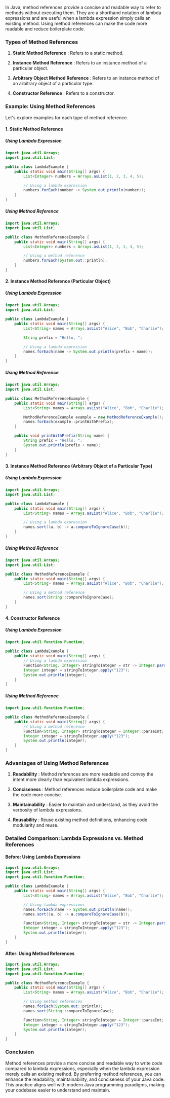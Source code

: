 In Java, method references provide a concise and readable way to refer to methods without executing them. They are a shorthand notation of lambda expressions and are useful when a lambda expression simply calls an existing method. Using method references can make the code more readable and reduce boilerplate code.

### Types of Method References

1. **Static Method Reference** : Refers to a static method.

2. **Instance Method Reference** : Refers to an instance method of a particular object.

3. **Arbitrary Object Method Reference** : Refers to an instance method of an arbitrary object of a particular type.

4. **Constructor Reference** : Refers to a constructor.

### Example: Using Method References

Let's explore examples for each type of method reference.

#### 1. Static Method Reference

##### Using Lambda Expression

```java
import java.util.Arrays;
import java.util.List;

public class LambdaExample {
    public static void main(String[] args) {
        List<Integer> numbers = Arrays.asList(1, 2, 3, 4, 5);

        // Using a lambda expression
        numbers.forEach(number -> System.out.println(number));
    }
}
```

##### Using Method Reference

```java
import java.util.Arrays;
import java.util.List;

public class MethodReferenceExample {
    public static void main(String[] args) {
        List<Integer> numbers = Arrays.asList(1, 2, 3, 4, 5);

        // Using a method reference
        numbers.forEach(System.out::println);
    }
}
```

#### 2. Instance Method Reference (Particular Object)

##### Using Lambda Expression

```java
import java.util.Arrays;
import java.util.List;

public class LambdaExample {
    public static void main(String[] args) {
        List<String> names = Arrays.asList("Alice", "Bob", "Charlie");

        String prefix = "Hello, ";

        // Using a lambda expression
        names.forEach(name -> System.out.println(prefix + name));
    }
}
```

##### Using Method Reference

```java
import java.util.Arrays;
import java.util.List;

public class MethodReferenceExample {
    public static void main(String[] args) {
        List<String> names = Arrays.asList("Alice", "Bob", "Charlie");

        MethodReferenceExample example = new MethodReferenceExample();
        names.forEach(example::printWithPrefix);
    }

    public void printWithPrefix(String name) {
        String prefix = "Hello, ";
        System.out.println(prefix + name);
    }
}
```

#### 3. Instance Method Reference (Arbitrary Object of a Particular Type)

##### Using Lambda Expression

```java
import java.util.Arrays;
import java.util.List;

public class LambdaExample {
    public static void main(String[] args) {
        List<String> names = Arrays.asList("Alice", "Bob", "Charlie");

        // Using a lambda expression
        names.sort((a, b) -> a.compareToIgnoreCase(b));
    }
}
```

##### Using Method Reference

```java
import java.util.Arrays;
import java.util.List;

public class MethodReferenceExample {
    public static void main(String[] args) {
        List<String> names = Arrays.asList("Alice", "Bob", "Charlie");

        // Using a method reference
        names.sort(String::compareToIgnoreCase);
    }
}
```

#### 4. Constructor Reference

##### Using Lambda Expression

```java
import java.util.function.Function;

public class LambdaExample {
    public static void main(String[] args) {
        // Using a lambda expression
        Function<String, Integer> stringToInteger = str -> Integer.parseInt(str);
        Integer integer = stringToInteger.apply("123");
        System.out.println(integer);
    }
}
```

##### Using Method Reference

```java
import java.util.function.Function;

public class MethodReferenceExample {
    public static void main(String[] args) {
        // Using a method reference
        Function<String, Integer> stringToInteger = Integer::parseInt;
        Integer integer = stringToInteger.apply("123");
        System.out.println(integer);
    }
}
```

### Advantages of Using Method References

1. **Readability** : Method references are more readable and convey the intent more clearly than equivalent lambda expressions.

2. **Conciseness** : Method references reduce boilerplate code and make the code more concise.

3. **Maintainability** : Easier to maintain and understand, as they avoid the verbosity of lambda expressions.

4. **Reusability** : Reuse existing method definitions, enhancing code modularity and reuse.

### Detailed Comparison: Lambda Expressions vs. Method References

#### Before: Using Lambda Expressions

```java
import java.util.Arrays;
import java.util.List;
import java.util.function.Function;

public class LambdaExample {
    public static void main(String[] args) {
        List<String> names = Arrays.asList("Alice", "Bob", "Charlie");

        // Using lambda expressions
        names.forEach(name -> System.out.println(name));
        names.sort((a, b) -> a.compareToIgnoreCase(b));

        Function<String, Integer> stringToInteger = str -> Integer.parseInt(str);
        Integer integer = stringToInteger.apply("123");
        System.out.println(integer);
    }
}
```

#### After: Using Method References

```java
import java.util.Arrays;
import java.util.List;
import java.util.function.Function;

public class MethodReferenceExample {
    public static void main(String[] args) {
        List<String> names = Arrays.asList("Alice", "Bob", "Charlie");

        // Using method references
        names.forEach(System.out::println);
        names.sort(String::compareToIgnoreCase);

        Function<String, Integer> stringToInteger = Integer::parseInt;
        Integer integer = stringToInteger.apply("123");
        System.out.println(integer);
    }
}
```

### Conclusion

Method references provide a more concise and readable way to write code compared to lambda expressions, especially when the lambda expression merely calls an existing method. By preferring method references, you can enhance the readability, maintainability, and conciseness of your Java code. This practice aligns well with modern Java programming paradigms, making your codebase easier to understand and maintain.
